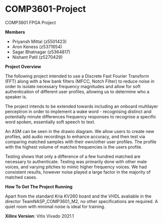 # COMP3601-Project  
COMP3601 FPGA Project

**Members**
- Priyansh Mittal (z5501423)
- Aron Keness (z5371654)
- Sagar Bhatnagar (z5364817)
- Nishant Patil (z5270429)

**Project Overview**

The following project intended to use a Discrete Fast Fourier Transform (FFT) along with a few bank filters (MFCC, Notch Filter) to reduce noise in order to isolate necessary frequency magnitudes and allow for soft authentication of different user profiles, allowing us to determine who a speaker is. 

The project intends to be extended towards including an onboard multilayer perceptron in order to implement a wake word - recognising distinct and potentially minute differences frequency responses to recognise a specific word spoken, essentially soft speech to text.

An ASM can be seen in the drawio diagram. We allow users to create new profiles, add audio recordings to enhance accuracy, and then test via comparing matched samples with their own/other user profiles. The profile with the highest volume of matches frequencies is the users profile.

Testing shows that only a difference of a few hundred matched are necessary to authenticate. Testing was primarily done with other male voices, and varying pitches to mimic higher frequency voices. We had consistent results, however noise played a large factor in the majority of matched cases. 

**How To Get The Project Running**

Apart from the standard Kria KV260 board and the VHDL avaliable in the director TeamNASP_COMP3601_M2, no other specifications are required. A quiet room with minimal noise is ideal for training.

**Xilinx Version**: Vitis Vivado 2021.1
